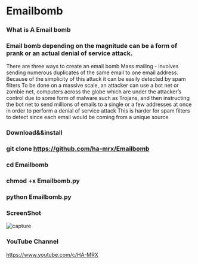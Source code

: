 # Emailbomb


### What is A Email bomb


### Email bomb depending on the magnitude can be a form of prank or an actual denial of service attack.
There are three ways to create an email bomb Mass mailing - involves sending numerous duplicates of the 
same email to one email address. Because of the simplicity of this attack it can be easily detected by spam filters
To be done on a massive scale, an attacker can use a bot net or zombie net, computers across the globe
which are under the attacker’s control due to some form of malware such as Trojans, and then instructing the bot net to
send millions of emails to a single or a few addresses at once in order to perform a denial of service attack
This is harder for spam filters to detect since each email would be coming from a unique source

### Download&&install

### git clone https://github.com/ha-mrx/Emailbomb

### cd Emailbomb

### chmod +x Emailbomb.py

### python Emailbomb.py


### ScreenShot


![capture](https://user-images.githubusercontent.com/33704360/37691983-d512ab62-2cc6-11e8-933e-475418fdb33e.PNG)



### YouTube Channel

https://www.youtube.com/c/HA-MRX
